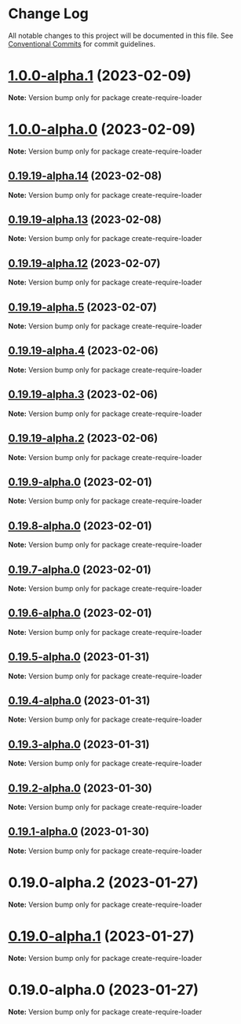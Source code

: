# Change Log

All notable changes to this project will be documented in this file.
See [Conventional Commits](https://conventionalcommits.org) for commit guidelines.

# [1.0.0-alpha.1](https://github.com/TryQuiet/quiet/compare/create-require-loader@1.0.0-alpha.0...create-require-loader@1.0.0-alpha.1) (2023-02-09)

**Note:** Version bump only for package create-require-loader





# [1.0.0-alpha.0](https://github.com/TryQuiet/quiet/compare/create-require-loader@0.19.19-alpha.14...create-require-loader@1.0.0-alpha.0) (2023-02-09)

**Note:** Version bump only for package create-require-loader





## [0.19.19-alpha.14](https://github.com/TryQuiet/quiet/compare/create-require-loader@0.19.19-alpha.13...create-require-loader@0.19.19-alpha.14) (2023-02-08)

**Note:** Version bump only for package create-require-loader





## [0.19.19-alpha.13](https://github.com/TryQuiet/quiet/compare/create-require-loader@0.19.19-alpha.12...create-require-loader@0.19.19-alpha.13) (2023-02-08)

**Note:** Version bump only for package create-require-loader





## [0.19.19-alpha.12](https://github.com/TryQuiet/quiet/compare/create-require-loader@0.19.19-alpha.5...create-require-loader@0.19.19-alpha.12) (2023-02-07)

**Note:** Version bump only for package create-require-loader





## [0.19.19-alpha.5](https://github.com/TryQuiet/quiet/compare/create-require-loader@0.19.19-alpha.4...create-require-loader@0.19.19-alpha.5) (2023-02-07)

**Note:** Version bump only for package create-require-loader





## [0.19.19-alpha.4](https://github.com/TryQuiet/quiet/compare/create-require-loader@0.19.19-alpha.3...create-require-loader@0.19.19-alpha.4) (2023-02-06)

**Note:** Version bump only for package create-require-loader





## [0.19.19-alpha.3](https://github.com/TryQuiet/quiet/compare/create-require-loader@0.19.19-alpha.2...create-require-loader@0.19.19-alpha.3) (2023-02-06)

**Note:** Version bump only for package create-require-loader





## [0.19.19-alpha.2](https://github.com/TryQuiet/quiet/compare/create-require-loader@0.19.9-alpha.0...create-require-loader@0.19.19-alpha.2) (2023-02-06)

**Note:** Version bump only for package create-require-loader





## [0.19.9-alpha.0](https://github.com/TryQuiet/quiet/compare/create-require-loader@0.19.8-alpha.0...create-require-loader@0.19.9-alpha.0) (2023-02-01)

**Note:** Version bump only for package create-require-loader





## [0.19.8-alpha.0](https://github.com/TryQuiet/quiet/compare/create-require-loader@0.19.7-alpha.0...create-require-loader@0.19.8-alpha.0) (2023-02-01)

**Note:** Version bump only for package create-require-loader





## [0.19.7-alpha.0](https://github.com/TryQuiet/quiet/compare/create-require-loader@0.19.6-alpha.0...create-require-loader@0.19.7-alpha.0) (2023-02-01)

**Note:** Version bump only for package create-require-loader





## [0.19.6-alpha.0](https://github.com/TryQuiet/quiet/compare/create-require-loader@0.19.5-alpha.0...create-require-loader@0.19.6-alpha.0) (2023-02-01)

**Note:** Version bump only for package create-require-loader





## [0.19.5-alpha.0](https://github.com/TryQuiet/quiet/compare/create-require-loader@0.19.4-alpha.0...create-require-loader@0.19.5-alpha.0) (2023-01-31)

**Note:** Version bump only for package create-require-loader





## [0.19.4-alpha.0](https://github.com/TryQuiet/quiet/compare/create-require-loader@0.19.3-alpha.0...create-require-loader@0.19.4-alpha.0) (2023-01-31)

**Note:** Version bump only for package create-require-loader





## [0.19.3-alpha.0](https://github.com/TryQuiet/quiet/compare/create-require-loader@0.19.0-alpha.2...create-require-loader@0.19.3-alpha.0) (2023-01-31)

**Note:** Version bump only for package create-require-loader





## [0.19.2-alpha.0](https://github.com/TryQuiet/quiet/compare/create-require-loader@0.19.0-alpha.2...create-require-loader@0.19.2-alpha.0) (2023-01-30)

**Note:** Version bump only for package create-require-loader





## [0.19.1-alpha.0](https://github.com/TryQuiet/quiet/compare/create-require-loader@0.19.0-alpha.2...create-require-loader@0.19.1-alpha.0) (2023-01-30)

**Note:** Version bump only for package create-require-loader





# 0.19.0-alpha.2 (2023-01-27)

**Note:** Version bump only for package create-require-loader





# [0.19.0-alpha.1](https://github.com/ZbayApp/monorepo/compare/create-require-loader@0.19.0-alpha.0...create-require-loader@0.19.0-alpha.1) (2023-01-27)

**Note:** Version bump only for package create-require-loader





# 0.19.0-alpha.0 (2023-01-27)

**Note:** Version bump only for package create-require-loader
